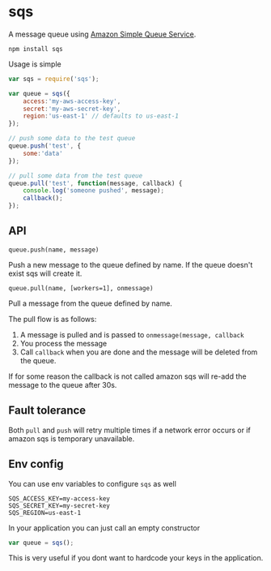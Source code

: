 # sqs

A message queue using [Amazon Simple Queue Service](http://docs.amazonwebservices.com/AWSSimpleQueueService/latest/APIReference/Welcome.html).

	npm install sqs

Usage is simple

``` js
var sqs = require('sqs');

var queue = sqs({
	access:'my-aws-access-key',
	secret:'my-aws-secret-key',
	region:'us-east-1' // defaults to us-east-1
});

// push some data to the test queue
queue.push('test', {
	some:'data'
});

// pull some data from the test queue
queue.pull('test', function(message, callback) {
	console.log('someone pushed', message);
	callback();
});
```

## API

	queue.push(name, message)

Push a new message to the queue defined by name. If the queue doesn't exist sqs will create it.

	queue.pull(name, [workers=1], onmessage)

Pull a message from the queue defined by name.

The pull flow is as follows:

1. A message is pulled and is passed to `onmessage(message, callback`
2. You process the message
3. Call `callback` when you are done and the message will be deleted from the queue.

If for some reason the callback is not called amazon sqs will re-add the message to the queue after 30s.

## Fault tolerance

Both `pull` and `push` will retry multiple times if a network error occurs or if amazon sqs is temporary unavailable.

## Env config

You can use env variables to configure `sqs` as well

```
SQS_ACCESS_KEY=my-access-key
SQS_SECRET_KEY=my-secret-key
SQS_REGION=us-east-1
```

In your application you can just call an empty constructor

``` js
var queue = sqs();
```

This is very useful if you dont want to hardcode your keys in the application.